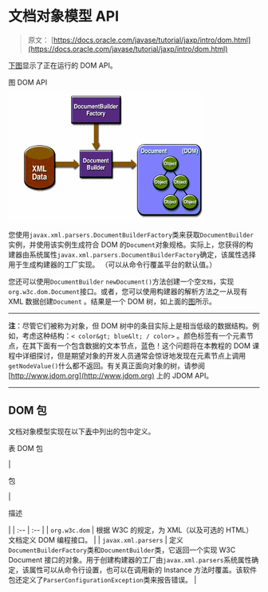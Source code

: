 # 文档对象模型 API

> 原文： [https://docs.oracle.com/javase/tutorial/jaxp/intro/dom.html](https://docs.oracle.com/javase/tutorial/jaxp/intro/dom.html)

[下图](#gceza)显示了正在运行的 DOM API。

图 DOM API

![DOM APIs](img/29f82be8c6756c2aeaaa366112831581.jpg)

您使用`javax.xml.parsers.DocumentBuilderFactory`类来获取`DocumentBuilder`实例，并使用该实例生成符合 DOM 的`Document`对象规格。实际上，您获得的构建器由系统属性`javax.xml.parsers.DocumentBuilderFactory`确定，该属性选择用于生成构建器的工厂实现。 （可以从命令行覆盖平台的默认值。）

您还可以使用`DocumentBuilder` `newDocument()`方法创建一个空`文档`，实现`org.w3c.dom.Document`接口。或者，您可以使用构建器的解析方法之一从现有 XML 数据创建`Document` 。结果是一个 DOM 树，如上面的[图](#gceza)所示。

* * *

**注**：尽管它们被称为对象，但 DOM 树中的条目实际上是相当低级的数据结构。例如，考虑这种结构：`< color&gt; blue&lt; / color>` 。颜色标签有一个元素节点，在其下面有一个包含数据的文本节点，蓝色！这个问题将在本教程的 DOM 课程中详细探讨，但是期望对象的开发人员通常会惊讶地发现在元素节点上调用`getNodeValue()`什么都不返回。有关真正面向对象的树，请参阅 [http://www.jdom.org](http://www.jdom.org) 上的 JDOM API。

* * *

## DOM 包

文档对象模型实现在以下[表](#gcezo)中列出的包中定义。

表 DOM 包


 

| 

包

 | 

描述

 |
| :-- | :-- |
| `org.w3c.dom` | 根据 W3C 的规定，为 XML（以及可选的 HTML）文档定义 DOM 编程接口。 |
| `javax.xml.parsers` | 定义`DocumentBuilderFactory`类和`DocumentBuilder`类，它返回一个实现 W3C Document 接口的对象。用于创建构建器的工厂由`javax.xml.parsers`系统属性确定，该属性可以从命令行设置，也可以在调用新的 Instance 方法时覆盖。该软件包还定义了`ParserConfigurationException`类来报告错误。 |